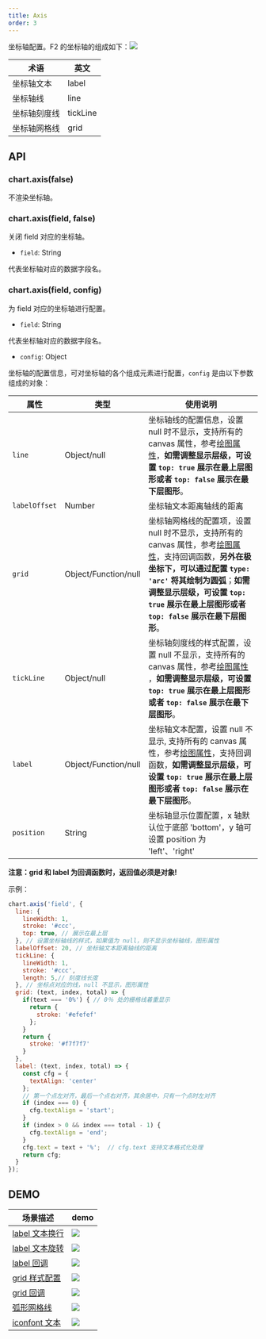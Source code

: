 ```yaml
---
title: Axis
order: 3
---
```


坐标轴配置。F2 的坐标轴的组成如下：![](https://gw.alipayobjects.com/zos/rmsportal/YhhBplZmzxzwvUBeEvPE.png#width=500)

| **术语** | **英文** |
| --- | --- |
| 坐标轴文本 | label |
| 坐标轴线 | line |
| 坐标轴刻度线 | tickLine |
| 坐标轴网格线 | grid |


## API

### chart.axis(false)

不渲染坐标轴。

### chart.axis(field, false)

关闭 field 对应的坐标轴。

- `field`: String


代表坐标轴对应的数据字段名。

### chart.axis(field, config)

为 field 对应的坐标轴进行配置。

- `field`: String


代表坐标轴对应的数据字段名。

- `config`: Object


坐标轴的配置信息，可对坐标轴的各个组成元素进行配置，`config` 是由以下参数组成的对象：

| **属性** | **类型** | **使用说明** |
| --- | --- | --- |
| `line` | Object/null | 坐标轴线的配置信息，设置 null 时不显示，支持所有的 canvas 属性，参考[绘图属性](https://www.yuque.com/antv/f2/canvas)，**如需调整显示层级，可设置 `top: true` 展示在最上层图形或者 `top: false` 展示在最下层图形**。 |
| `labelOffset` | Number | 坐标轴文本距离轴线的距离 |
| `grid` | Object/Function/null | 坐标轴网格线的配置项，设置 null 时不显示，支持所有的 canvas 属性，参考[绘图属性](https://www.yuque.com/antv/f2/canvas)，支持回调函数，**另外在极坐标下，可以通过配置 `type: 'arc'` 将其绘制为圆弧**；**如需调整显示层级，可设置 `top: true` 展示在最上层图形或者 `top: false` 展示在最下层图形**。 |
| `tickLine` | Object/null | 坐标轴刻度线的样式配置，设置 null 不显示，支持所有的 canvas 属性，参考[绘图属性](https://www.yuque.com/antv/f2/canvas) ，**如需调整显示层级，可设置 `top: true` 展示在最上层图形或者 `top: false` 展示在最下层图形**。 |
| `label` | Object/Function/null | 坐标轴文本配置，设置 null 不显示, 支持所有的 canvas 属性，参考[绘图属性](https://www.yuque.com/antv/f2/canvas)，支持回调函数，**如需调整显示层级，可设置 `top: true` 展示在最上层图形或者 `top: false` 展示在最下层图形**。 |
| `position` | String | 坐标轴显示位置配置，x 轴默认位于底部 'bottom'，y 轴可设置 position 为 'left'、'right' |


**注意：grid 和 label 为回调函数时，返回值必须是对象!**

示例：

```javascript
chart.axis('field', {
  line: {
    lineWidth: 1,
    stroke: '#ccc',
    top: true, // 展示在最上层
  }, // 设置坐标轴线的样式，如果值为 null，则不显示坐标轴线，图形属性
  labelOffset: 20, // 坐标轴文本距离轴线的距离
  tickLine: {
    lineWidth: 1,
    stroke: '#ccc',
    length: 5,// 刻度线长度
  }, // 坐标点对应的线，null 不显示，图形属性
  grid: (text, index, total) => {
    if(text === '0%') { // 0％ 处的栅格线着重显示
      return {
        stroke: '#efefef'
      };
    }
    return {
      stroke: '#f7f7f7'
    }
  },
  label: (text, index, total) => {
    const cfg = {
      textAlign: 'center'
    };
    // 第一个点左对齐，最后一个点右对齐，其余居中，只有一个点时左对齐
    if (index === 0) {
      cfg.textAlign = 'start';
    }
    if (index > 0 && index === total - 1) {
      cfg.textAlign = 'end';
    }
    cfg.text = text + '%';  // cfg.text 支持文本格式化处理
    return cfg;
  }
});
```

## DEMO
| 场景描述 | demo |
| --- | --- |
| [label 文本换行](https://antv.alipay.com/zh-cn/f2/3.x/demo/component/axis-break-line.html) | ![](https://gw.alipayobjects.com/zos/rmsportal/DEwVBFoGLbnMrwHxauyp.png#width=) |
| [label 文本旋转](https://antv.alipay.com/zh-cn/f2/3.x/demo/component/axis-rotate.html) | ![](https://gw.alipayobjects.com/zos/rmsportal/aZQMEqhJsZrHBPVvfwVu.png#width=) |
| [label 回调](https://antv.alipay.com/zh-cn/f2/3.x/demo/component/axis-label-callback.html) | ![](https://gw.alipayobjects.com/zos/rmsportal/JNURaLRrBdyAFOgatkwO.png#width=) |
| [grid 样式配置](https://antv.alipay.com/zh-cn/f2/3.x/demo/component/axis-grid.html) | ![](https://gw.alipayobjects.com/zos/rmsportal/WgyBJAgRVIwsjaIyPhvA.png#width=) |
| [grid 回调](https://antv.alipay.com/zh-cn/f2/3.x/demo/component/axis-grid-callback.html) | ![](https://gw.alipayobjects.com/zos/rmsportal/dWXDCtnpVQFhvhtgSmWy.png#width=) |
| [弧形网格线](https://antv.alipay.com/zh-cn/f2/3.x/demo/component/axis-circle-grid.html) | ![](https://gw.alipayobjects.com/zos/rmsportal/CnTYvcQBFcUeWmcKutse.png#width=) |
| [iconfont 文本](https://antv.alipay.com/zh-cn/f2/3.x/demo/component/axis-iconfont.html) | ![](https://gw.alipayobjects.com/zos/rmsportal/wBAMqyEGjiKXvVfkAzSr.png#width=) |



